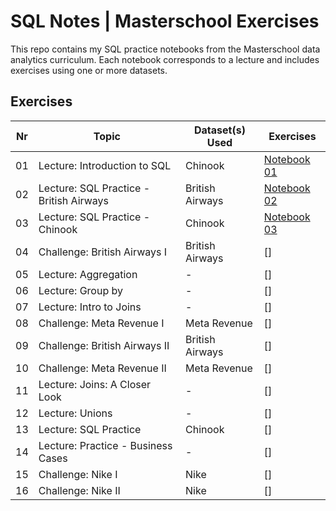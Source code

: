 # SQL Notes | Masterschool Exercises

This repo contains my SQL practice notebooks from the Masterschool data analytics curriculum. Each notebook corresponds to a lecture and includes exercises using one or more datasets.

## Exercises

| Nr | Topic | Dataset(s) Used | Exercises |
| --- | --- | --- | --- |
| 01 | Lecture: Introduction to SQL | Chinook | [Notebook 01](/01_introduction_to_sql.ipynb) |
| 02 | Lecture: SQL Practice - British Airways | British Airways | [Notebook 02](/02_practice_british_airways.ipynb) |
| 03 | Lecture: SQL Practice - Chinook | Chinook | [Notebook 03](/03_practice_chinook.ipynb) |
| 04 | Challenge: British Airways I | British Airways | [] |
| 05 | Lecture: Aggregation | - | [] |
| 06 | Lecture: Group by | - | [] |
| 07 | Lecture: Intro to Joins | - | [] |
| 08 | Challenge: Meta Revenue I | Meta Revenue | [] |
| 09 | Challenge: British Airways II | British Airways | [] |
| 10 | Challenge: Meta Revenue II | Meta Revenue | [] |
| 11 | Lecture: Joins: A Closer Look | - | [] |
| 12 | Lecture: Unions | - | [] |
| 13 | Lecture: SQL Practice | Chinook | [] |
| 14 | Lecture: Practice - Business Cases | - | [] |
| 15 | Challenge: Nike I | Nike | [] |
| 16 | Challenge: Nike II | Nike | [] |